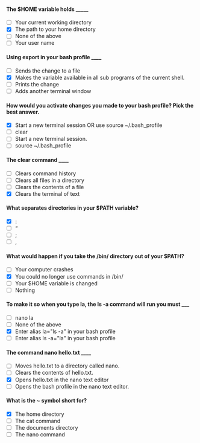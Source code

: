 #### The $HOME variable holds _____

- [ ] Your current working directory
- [x] The path to your home directory
- [ ] None of the above
- [ ] Your user name

#### Using export in your bash profile ____

- [ ] Sends the change to a file
- [x] Makes the variable available in all sub programs of the current shell.
- [ ] Prints the change
- [ ] Adds another terminal window

#### How would you activate changes you made to your bash profile? Pick the best answer.

- [x] Start a new terminal session OR use source ~/.bash_profile
- [ ] clear
- [ ] Start a new terminal session.
- [ ] source ~/.bash_profile

#### The clear command ____

- [ ] Clears command history
- [ ] Clears all files in a directory
- [ ] Clears the contents of a file
- [x] Clears the terminal of text

#### What separates directories in your $PATH variable?

- [x] :
- [ ] “
- [ ] ;
- [ ] ,

#### What would happen if you take the /bin/ directory out of your $PATH?

- [ ] Your computer crashes
- [x] You could no longer use commands in /bin/
- [ ] Your $HOME variable is changed
- [ ] Nothing

#### To make it so when you type la, the ls -a command will run you must ___

- [ ] nano la
- [ ] None of the above
- [x] Enter alias la="ls -a" in your bash profile
- [ ] Enter alias ls -a="la" in your bash profile

#### The command nano hello.txt ____

- [ ] Moves hello.txt to a directory called nano.
- [ ] Clears the contents of hello.txt.
- [x] Opens hello.txt in the nano text editor
- [ ] Opens the bash profile in the nano text editor.

#### What is the ~ symbol short for?

- [x] The home directory
- [ ] The cat command
- [ ] The documents directory
- [ ] The nano command

